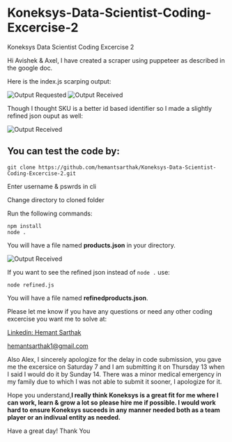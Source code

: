 # Koneksys-Data-Scientist-Coding-Excercise-2
Koneksys Data Scientist Coding Excercise 2

Hi Avishek & Axel, I have created a scraper using puppeteer as described in the google doc.

Here is the index.js scarping output:

![Output Requested](https://i.imgur.com/eqayU3e.png)
![Output Received](https://i.imgur.com/BCqD4EV.png)


Though I thought SKU is a better id based identifier so I made a slightly refined json ouput as well:


![Output Received](https://i.imgur.com/fYI26Lw.jpg)


## You can test the code by:
```
git clone https://github.com/hemantsarthak/Koneksys-Data-Scientist-Coding-Excercise-2.git 
```
Enter username & pswrds in cli

Change directory to cloned folder

Run the following commands:
```
npm install
node .
```
You will have a file named **products.json** in your directory.

![Output Received](https://i.imgur.com/AcsQahp.png)

If you want to see the refined json instead of ```node .``` use:
```
node refined.js
```
You will have a file named **refinedproducts.json**.

Please let me know if you have any questions or need any other coding excercise you want me to solve at:

[Linkedin: Hemant Sarthak](https://www.linkedin.com/in/hemant-sarthak/)

[hemantsarthak1@gmail.com](mailto:hemantsarthak1@gmail.com)

Also Alex, I sincerely apologize for the delay in code submission, you gave me the excersice on Saturday 7 and I am submitting it on Thursday 13 when I said I would do it by Sunday 14. There was a minor medical emergency in my family due to which I was not able to submit it sooner, I apologize for it.

Hope you understand,**I really think Koneksys is a great fit for me where I can work, learn & grow a lot so please hire me if possible. I would work hard to ensure Koneksys suceeds in any manner needed both as a team player or an indivual entity as needed.**

Have a great day!
Thank You
